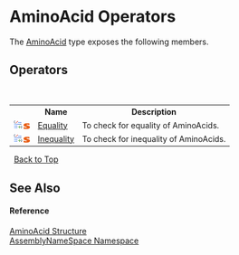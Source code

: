 # AminoAcid Operators
 

The <a href="906567b4-adec-2d74-6183-8174a5b7ae4d">AminoAcid</a> type exposes the following members.


## Operators
&nbsp;<table><tr><th></th><th>Name</th><th>Description</th></tr><tr><td>![Public operator](media/puboperator.gif "Public operator")![Static member](media/static.gif "Static member")</td><td><a href="9a4e1e3e-3007-38ac-0ee2-43f7c1206740">Equality</a></td><td>
To check for equality of AminoAcids.</td></tr><tr><td>![Public operator](media/puboperator.gif "Public operator")![Static member](media/static.gif "Static member")</td><td><a href="002f8474-47ba-4335-06f6-2e8656280181">Inequality</a></td><td>
To check for inequality of AminoAcids.</td></tr></table>&nbsp;
<a href="#aminoacid-operators">Back to Top</a>

## See Also


#### Reference
<a href="906567b4-adec-2d74-6183-8174a5b7ae4d">AminoAcid Structure</a><br /><a href="6bcc80ef-5cfd-db5f-1eb2-7297d1c16397">AssemblyNameSpace Namespace</a><br />